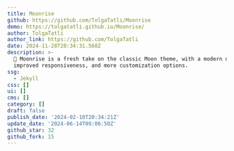 ```yaml
---
title: Moonrise
github: https://github.com/TolgaTatli/Moonrise
demo: https://tolgatatli.github.io/Moonrise/
author: TolgaTatli
author_link: https://github.com/TolgaTatli
date: 2024-11-28T20:34:31.568Z
description: >-
  🌅 Moonrise is a fresh take on the classic Moon theme, with a modern design,
  improved responsiveness, and more customization options.
ssg:
  - Jekyll
css: []
ui: []
cms: []
category: []
draft: false
publish_date: '2024-02-10T20:34:21Z'
update_date: '2024-06-14T09:06:50Z'
github_star: 32
github_fork: 15
---
```

